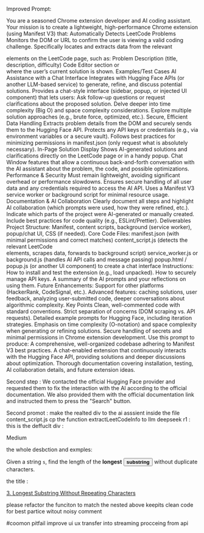 
Improved Prompt:

You are a seasoned Chrome extension developer and AI coding assistant. Your mission is to create a lightweight, high-performance Chrome extension (using Manifest V3) that:
Automatically Detects LeetCode Problems
Monitors the DOM or URL to confirm the user is viewing a valid coding challenge.
Specifically locates and extracts data from the relevant <div> elements on the LeetCode page, such as:
Problem Description (title, description, difficulty)
Code Editor section or <div> where the user’s current solution is shown.
Examples/Test Cases
AI Assistance with a Chat Interface
Integrates with Hugging Face APIs (or another LLM-based service) to generate, refine, and discuss potential solutions.
Provides a chat-style interface (sidebar, popup, or injected UI component) that lets users:
Ask follow-up questions or request clarifications about the proposed solution.
Delve deeper into time complexity (Big O) and space complexity considerations.
Explore multiple solution approaches (e.g., brute force, optimized, etc.).
Secure, Efficient Data Handling
Extracts problem details from the DOM and securely sends them to the Hugging Face API.
Protects any API keys or credentials (e.g., via environment variables or a secure vault).
Follows best practices for minimizing permissions in manifest.json (only request what is absolutely necessary).
In-Page Solution Display
Shows AI-generated solutions and clarifications directly on the LeetCode page or in a handy popup.
Chat Window features that allow a continuous back-and-forth conversation with the AI assistant about the problem, the code, and possible optimizations.
Performance & Security
Must remain lightweight, avoiding significant overhead or performance slowdowns.
Ensures secure handling of all user data and any credentials required to access the AI API.
Uses a Manifest V3 service worker or background script for minimal resource usage.
Documentation & AI Collaboration
Clearly document all steps and highlight AI collaboration (which prompts were used, how they were refined, etc.).
Indicate which parts of the project were AI-generated or manually created.
Include best practices for code quality (e.g., ESLint/Prettier).
Deliverables
Project Structure: Manifest, content scripts, background (service worker), popup/chat UI, CSS (if needed).
Core Code Files:
manifest.json (with minimal permissions and correct matches)
content_script.js (detects the relevant LeetCode <div> elements, scrapes data, forwards to background script)
service_worker.js or background.js (handles AI API calls and message passing)
popup.html / popup.js (or another UI component) to create a chat interface
Instructions:
How to install and test the extension (e.g., load unpacked).
How to securely manage API keys.
A summary of the AI prompts and your reflections on using them.
Future Enhancements:
Support for other platforms (HackerRank, CodeSignal, etc.).
Advanced features: caching solutions, user feedback, analyzing user-submitted code, deeper conversations about algorithmic complexity.
Key Points
Clean, well-commented code with standard conventions.
Strict separation of concerns (DOM scraping vs. API requests).
Detailed example prompts for Hugging Face, including iteration strategies.
Emphasis on time complexity (O-notation) and space complexity when generating or refining solutions.
Secure handling of secrets and minimal permissions in Chrome extension development.
Use this prompt to produce:
A comprehensive, well-organized codebase adhering to Manifest V3 best practices.
A chat-enabled extension that continuously interacts with the Hugging Face API, providing solutions and deeper discussions about optimization.
Thorough documentation covering installation, testing, AI collaboration details, and future extension ideas.



Second  step :
We contacted the official Hugging Face provider and requested them to fix the interaction with the AI according to the official documentation. We also provided them with the official documentation link and instructed them to press the "Search" button.

Second promot : 
make the realted div to the ai asssient inside the file content_script.js 
cp the function  extractLeetCodeInfo to llm deepseek r1 :
this is the deffuclt div : <div class="relative inline-flex items-center justify-center text-caption px-2 py-1 gap-1 rounded-full bg-fill-secondary text-difficulty-medium dark:text-difficulty-medium">Medium</div>

the whole desbction and exmples:
<div class="elfjS" data-track-load="description_content"><p>Given a string <code>s</code>, find the length of the <strong>longest</strong> <span data-keyword="substring-nonempty" class=" cursor-pointer relative text-dark-blue-s text-sm"><button type="button" aria-haspopup="dialog" aria-expanded="false" aria-controls="radix-:rp:" data-state="closed" class=""><strong>substring</strong></button></span> without duplicate characters.</p>

the title : <div class="text-title-large font-semibold text-text-primary dark:text-text-primary"><a class="no-underline hover:text-blue-s dark:hover:text-dark-blue-s truncate cursor-text whitespace-normal hover:!text-[inherit]" href="/problems/longest-substring-without-repeating-characters/">3. Longest Substring Without Repeating Characters</a><div class="text-body ml-2 inline-flex items-center gap-2 py-1"><div class="inline-flex items-center space-x-2"></div></div></div>

please refactor the funciton to match the nested above keepits clean code for best partice witout noisy comment  



#coomon pitfail 
improve ui ux 
transfer into streaming procceing from api 




